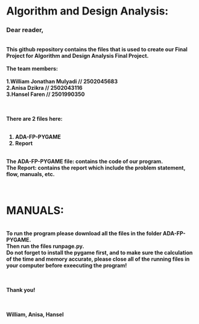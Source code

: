 <b><h1>Algorithm and Design Analysis:</h1></b>
<h3><b>Dear reader,</h3>
<br>
<t>This github repository contains the files that is used to create our Final Project for Algorithm and Design Analysis Final Project.<br><br>
The team members: <br><br>
1.William Jonathan Mulyadi // 2502045683<br>
2.Anisa Dzikra // 2502043116<br>
3.Hansel Faren // 2501990350 <br>

<br><br>
There are 2 files here: <br><br>
1. ADA-FP-PYGAME<br>
2. Report<br><br>

The ADA-FP-PYGAME file: contains the code of our program.<br>
The Report: contains the report which include the problem statement, flow, manuals, etc. <br>

<br>
<h1> MANUALS: </h1> <br>
To run the program please download all the files in the folder ADA-FP-PYGAME.<br> Then run the files <b>runpage.py</b>.<br>Do not forget to install the pygame first, and to make sure the calculation of the time and memory accurate, please close all of the running files in your computer before exeecuting the program!<br>


  
  
<br><br>
Thank you!<br>
<br><br>

William, Anisa, Hansel

